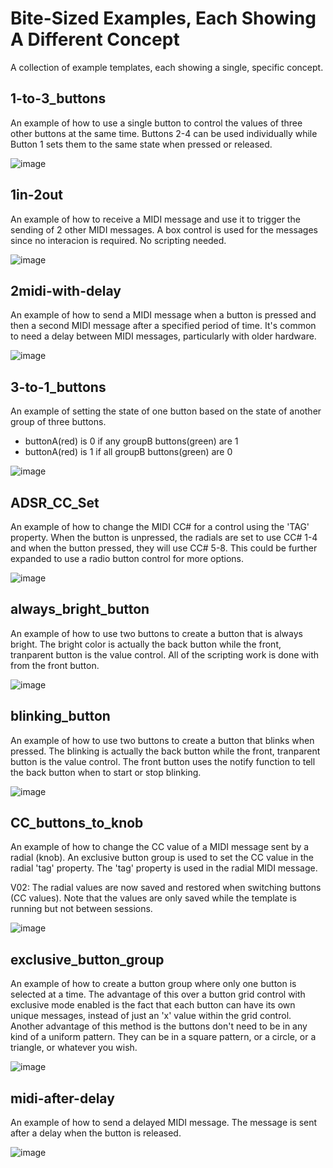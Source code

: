 # Bite-Sized Examples, Each Showing A Different Concept

A collection of example templates, each showing a single, specific concept.

## 1-to-3_buttons

An example of how to use a single button to control the values of three other buttons at the same time.  Buttons 2-4 can be used individually while Button 1 sets them to the same state when pressed or released.

![image](images/1-to-3_buttons.png)

## 1in-2out

An example of how to receive a MIDI message and use it to trigger the sending of 2 other MIDI messages. A box control is used for the messages since no interacion is required. No scripting needed.

![image](images/1in-2out.png)

## 2midi-with-delay

An example of how to send a MIDI message when a button is pressed and then a second MIDI message after a specified period of time. It's common to need a delay between MIDI messages, particularly with older hardware.

![image](images/2midi-with-delay.png)

## 3-to-1_buttons

An example of setting the state of one button based on the state of another group of three buttons.

- buttonA(red) is 0 if any groupB buttons(green) are 1  
- buttonA(red) is 1 if all groupB buttons(green) are 0

![image](images/3-to-1_buttons.png)

## ADSR_CC_Set

An example of how to change the MIDI CC# for a control using the 'TAG' property. When the button is unpressed, the radials are set to use CC# 1-4 and when the button pressed, they will use CC# 5-8. This could be further expanded to use a radio button control for more options.

![image](images/ADSR_CC_Set.png)

## always_bright_button

An example of how to use two buttons to create a button that is always bright. The bright color is actually the back button while the front, tranparent button is the value control. All of the scripting work is done with from the front button.

![image](images/always_bright_button.png)

## blinking_button

An example of how to use two buttons to create a button that blinks when pressed.  The blinking is actually the back button while the front, tranparent button is the value control. The front button uses the notify function to tell the back button when to start or stop blinking.

![image](images/blinking_button.gif)

## CC_buttons_to_knob

An example of how to change the CC value of a MIDI message sent by a radial (knob). An exclusive button group is used to set the CC value in the radial 'tag' property.  The 'tag' property is used in the radial MIDI message.

V02: The radial values are now saved and restored when switching buttons (CC values). Note that the values are only saved while the template is running but not between sessions.

![image](images/CC_buttons_to_knob.png)

## exclusive_button_group

An example of how to create a button group where only one button is selected at a time. The advantage of this over a button grid control with exclusive mode enabled is the fact that each button can have its own unique messages, instead of just an 'x' value within the grid control. Another advantage of this method is the buttons don't need to be in any kind of a uniform pattern. They can be in a square pattern, or a circle, or a triangle, or whatever you wish.

![image](images/exclusive_button_group.png)

## midi-after-delay

An example of how to send a delayed MIDI message. The message is sent after a delay when the button is released.

![image](images/midi-after-delay.png)

